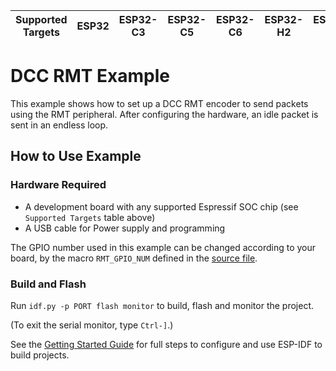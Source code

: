 | Supported Targets | ESP32 | ESP32-C3 | ESP32-C5 | ESP32-C6 | ESP32-H2 | ESP32-P4 | ESP32-S2 | ESP32-S3 |
| ----------------- | ----- | -------- | -------- | -------- | -------- | -------- | -------- | -------- |

# DCC RMT Example
This example shows how to set up a DCC RMT encoder to send packets using the RMT peripheral. After configuring the hardware, an idle packet is sent in an endless loop.

## How to Use Example
### Hardware Required
* A development board with any supported Espressif SOC chip (see `Supported Targets` table above)
* A USB cable for Power supply and programming

The GPIO number used in this example can be changed according to your board, by the macro `RMT_GPIO_NUM` defined in the [source file](https://github.com/ZIMO-Elektronik/DCC/blob/master/examples/esp32/main/app_main.cpp).

### Build and Flash
Run `idf.py -p PORT flash monitor` to build, flash and monitor the project.

(To exit the serial monitor, type ``Ctrl-]``.)

See the [Getting Started Guide](https://docs.espressif.com/projects/esp-idf/en/latest/get-started/index.html) for full steps to configure and use ESP-IDF to build projects.